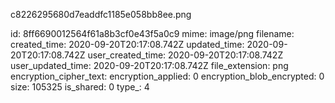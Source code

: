 c8226295680d7eaddfc1185e058bb8ee.png

id: 8ff6690012564f61a8b3cf0e43f5a0c9
mime: image/png
filename: 
created_time: 2020-09-20T20:17:08.742Z
updated_time: 2020-09-20T20:17:08.742Z
user_created_time: 2020-09-20T20:17:08.742Z
user_updated_time: 2020-09-20T20:17:08.742Z
file_extension: png
encryption_cipher_text: 
encryption_applied: 0
encryption_blob_encrypted: 0
size: 105325
is_shared: 0
type_: 4